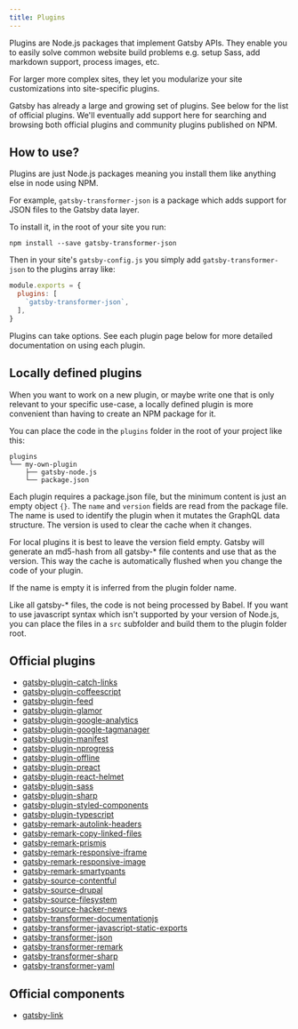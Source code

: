 ```yaml
---
title: Plugins
---
```


Plugins are Node.js packages that implement Gatsby APIs. They enable you to
easily solve common website build problems e.g. setup Sass, add markdown
support, process images, etc.

For larger more complex sites, they let you modularize your site customizations
into site-specific plugins.

Gatsby has already a large and growing set of plugins. See below for the list
of official plugins. We'll eventually add support here for searching and browsing
both official plugins and community plugins published on NPM.

## How to use?

Plugins are just Node.js packages meaning you install them like anything else
in node using NPM.

For example, `gatsby-transformer-json` is a package which adds support for JSON
files to the Gatsby data layer.

To install it, in the root of your site you run:

`npm install --save gatsby-transformer-json`

Then in your site's `gatsby-config.js` you simply add `gatsby-transformer-json`
to the plugins array like:

```javascript
module.exports = {
  plugins: [
    `gatsby-transformer-json`,
  ],
}
```

Plugins can take options. See each plugin page below for more detailed documentation
on using each plugin.

## Locally defined plugins

When you want to work on a new plugin, or maybe write one that is only relevant
to your specific use-case, a locally defined plugin is more convenient than
having to create an NPM package for it.

You can place the code in the `plugins` folder in the root of your project like
this:

```
plugins
└── my-own-plugin
    ├── gatsby-node.js
    └── package.json
```

Each plugin requires a package.json file, but the minimum content is just an
empty object `{}`. The `name` and `version` fields are read from the package file.
The name is used to identify the plugin when it mutates the GraphQL data structure.
The version is used to clear the cache when it changes.

For local plugins it is best to leave the version field empty. Gatsby will
generate an md5-hash from all gatsby-* file contents and use that as the version.
This way the cache is automatically flushed when you change the code of your
plugin.

If the name is empty it is inferred from the plugin folder name.

Like all gatsby-* files, the code is not being processed by Babel. If you
want to use javascript syntax which isn't supported by your version of Node.js,
you can place the files in a `src` subfolder and build them to the plugin folder root.

## Official plugins

* [gatsby-plugin-catch-links](/docs/packages/gatsby-plugin-catch-links/)
* [gatsby-plugin-coffeescript](/docs/packages/gatsby-plugin-coffeescript/)
* [gatsby-plugin-feed](/docs/packages/gatsby-plugin-feed/)
* [gatsby-plugin-glamor](/docs/packages/gatsby-plugin-glamor/)
* [gatsby-plugin-google-analytics](/docs/packages/gatsby-plugin-google-analytics/)
* [gatsby-plugin-google-tagmanager](/docs/packages/gatsby-plugin-google-tagmanager/)
* [gatsby-plugin-manifest](/docs/packages/gatsby-plugin-manifest/)
* [gatsby-plugin-nprogress](/docs/packages/gatsby-plugin-nprogress/)
* [gatsby-plugin-offline](/docs/packages/gatsby-plugin-offline/)
* [gatsby-plugin-preact](/docs/packages/gatsby-plugin-preact/)
* [gatsby-plugin-react-helmet](/docs/packages/gatsby-plugin-react-helmet/)
* [gatsby-plugin-sass](/docs/packages/gatsby-plugin-sass/)
* [gatsby-plugin-sharp](/docs/packages/gatsby-plugin-sharp/)
* [gatsby-plugin-styled-components](/docs/packages/gatsby-plugin-styled-components/)
* [gatsby-plugin-typescript](/docs/packages/gatsby-plugin-typescript/)
* [gatsby-remark-autolink-headers](/docs/packages/gatsby-remark-autolink-headers/)
* [gatsby-remark-copy-linked-files](/docs/packages/gatsby-remark-copy-linked-files/)
* [gatsby-remark-prismjs](/docs/packages/gatsby-remark-prismjs/)
* [gatsby-remark-responsive-iframe](/docs/packages/gatsby-remark-responsive-iframe/)
* [gatsby-remark-responsive-image](/docs/packages/gatsby-remark-responsive-image/)
* [gatsby-remark-smartypants](/docs/packages/gatsby-remark-smartypants/)
* [gatsby-source-contentful](/docs/packages/gatsby-source-contentful/)
* [gatsby-source-drupal](/docs/packages/gatsby-source-drupal/)
* [gatsby-source-filesystem](/docs/packages/gatsby-source-filesystem/)
* [gatsby-source-hacker-news](/docs/packages/gatsby-source-hacker-news/)
* [gatsby-transformer-documentationjs](/docs/packages/gatsby-transformer-documentationjs/)
* [gatsby-transformer-javascript-static-exports](/docs/packages/gatsby-transformer-javascript-static-exports/)
* [gatsby-transformer-json](/docs/packages/gatsby-transformer-json/)
* [gatsby-transformer-remark](/docs/packages/gatsby-transformer-remark/)
* [gatsby-transformer-sharp](/docs/packages/gatsby-transformer-sharp/)
* [gatsby-transformer-yaml](/docs/packages/gatsby-transformer-yaml/)

## Official components

* [gatsby-link](/docs/packages/gatsby-link/)
